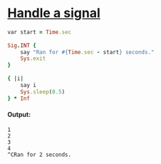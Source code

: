 [1]: http://rosettacode.org/wiki/Handle_a_signal

# [Handle a signal][1]

```ruby
var start = Time.sec
 
Sig.INT {
    say "Ran for #{Time.sec - start} seconds."
    Sys.exit
}
 
{ |i|
    say i
    Sys.sleep(0.5)
} * Inf
```

#### Output:
```
1
2
3
4
^CRan for 2 seconds.
```

